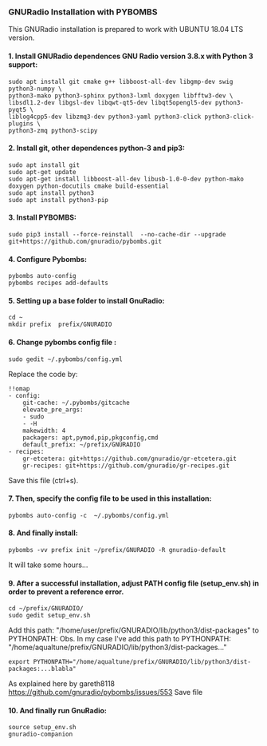 ### GNURadio Installation with PYBOMBS 
This GNURadio installation is prepared to work with UBUNTU 18.04 LTS version. 


#### 1. Install GNURadio dependences GNU Radio version 3.8.x with Python 3 support:
```
sudo apt install git cmake g++ libboost-all-dev libgmp-dev swig python3-numpy \
python3-mako python3-sphinx python3-lxml doxygen libfftw3-dev \
libsdl1.2-dev libgsl-dev libqwt-qt5-dev libqt5opengl5-dev python3-pyqt5 \
liblog4cpp5-dev libzmq3-dev python3-yaml python3-click python3-click-plugins \
python3-zmq python3-scipy 

```
#### 2. Install git, other dependences python-3 and pip3:
```
sudo apt install git
sudo apt-get update
sudo apt-get install libboost-all-dev libusb-1.0-0-dev python-mako doxygen python-docutils cmake build-essential
sudo apt install python3
sudo apt install python3-pip
```
#### 3. Install PYBOMBS: 
```
sudo pip3 install --force-reinstall  --no-cache-dir --upgrade git+https://github.com/gnuradio/pybombs.git
``` 
#### 4. Configure Pybombs:
```
pybombs auto-config
pybombs recipes add-defaults
```
#### 5. Setting up a base folder to install GnuRadio:
```
cd ~
mkdir prefix  prefix/GNURADIO
```
#### 6. Change pybombs config file :
```
sudo gedit ~/.pybombs/config.yml 
``` 
Replace the code  by:
```
!!omap
- config:
    git-cache: ~/.pybombs/gitcache
    elevate_pre_args:
    - sudo
    - -H
    makewidth: 4
    packagers: apt,pymod,pip,pkgconfig,cmd
    default_prefix: ~/prefix/GNURADIO
- recipes:
    gr-etcetera: git+https://github.com/gnuradio/gr-etcetera.git
    gr-recipes: git+https://github.com/gnuradio/gr-recipes.git
```
Save this file (ctrl+s). 
#### 7. Then, specify the config file to be used in this installation:
```
pybombs auto-config -c  ~/.pybombs/config.yml
```
#### 8. And finally install:

```
pybombs -vv prefix init ~/prefix/GNURADIO -R gnuradio-default
```
It will take some hours...
#### 9. After a successful installation, adjust PATH config file (setup_env.sh) in order to prevent a reference error.   
```
cd ~/prefix/GNURADIO/
sudo gedit setup_env.sh
```
Add this path: "/home/user/prefix/GNURADIO/lib/python3/dist-packages"  to PYTHONPATH:
Obs. In my case I've add this path to PYTHONPATH: "/home/aqualtune/prefix/GNURADIO/lib/python3/dist-packages..."
```
export PYTHONPATH="/home/aqualtune/prefix/GNURADIO/lib/python3/dist-packages:...blabla"
```
 As explained here by gareth8118 <https://github.com/gnuradio/pybombs/issues/553>
Save file
#### 10. And finally run GnuRadio:

```
source setup_env.sh 
gnuradio-companion 
```
